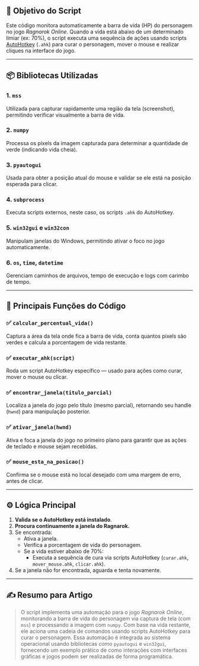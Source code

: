 ## 🎯 **Objetivo do Script**
Este código monitora automaticamente a barra de vida (HP) do personagem no jogo *Ragnarok Online*. Quando a vida está abaixo de um determinado limiar (ex: 70%), o script executa uma sequência de ações usando scripts [AutoHotkey](https://www.autohotkey.com/) (`.ahk`) para curar o personagem, mover o mouse e realizar cliques na interface do jogo.

---

## 📦 **Bibliotecas Utilizadas**

### 1. **`mss`**
Utilizada para capturar rapidamente uma região da tela (screenshot), permitindo verificar visualmente a barra de vida.

### 2. **`numpy`**
Processa os pixels da imagem capturada para determinar a quantidade de verde (indicando vida cheia).

### 3. **`pyautogui`**
Usada para obter a posição atual do mouse e validar se ele está na posição esperada para clicar.

### 4. **`subprocess`**
Executa scripts externos, neste caso, os scripts `.ahk` do AutoHotkey.

### 5. **`win32gui` e `win32con`**
Manipulam janelas do Windows, permitindo ativar o foco no jogo automaticamente.

### 6. **`os`, `time`, `datetime`**
Gerenciam caminhos de arquivos, tempo de execução e logs com carimbo de tempo.

---

## 🔧 **Principais Funções do Código**

### ✅ `calcular_percentual_vida()`
Captura a área da tela onde fica a barra de vida, conta quantos pixels são verdes e calcula a porcentagem de vida restante.

### ✅ `executar_ahk(script)`
Roda um script AutoHotkey específico — usado para ações como curar, mover o mouse ou clicar.

### ✅ `encontrar_janela(titulo_parcial)`
Localiza a janela do jogo pelo título (mesmo parcial), retornando seu handle (`hwnd`) para manipulação posterior.

### ✅ `ativar_janela(hwnd)`
Ativa e foca a janela do jogo no primeiro plano para garantir que as ações de teclado e mouse sejam recebidas.

### ✅ `mouse_esta_na_posicao()`
Confirma se o mouse está no local desejado com uma margem de erro, antes de clicar.

---

## ⚙️ **Lógica Principal**

1. **Valida se o AutoHotkey está instalado**.
2. **Procura continuamente a janela do Ragnarok.**
3. Se encontrada:
   - Ativa a janela.
   - Verifica a porcentagem de vida do personagem.
   - Se a vida estiver abaixo de 70%:
     - Executa a sequência de cura via scripts AutoHotkey (`curar.ahk`, `mover_mouse.ahk`, `clicar.ahk`).
4. Se a janela não for encontrada, aguarda e tenta novamente.

---

## ✍️ **Resumo para Artigo**

> O script implementa uma automação para o jogo *Ragnarok Online*, monitorando a barra de vida do personagem via captura de tela (com `mss`) e processando a imagem com `numpy`. Com base na vida restante, ele aciona uma cadeia de comandos usando scripts AutoHotkey para curar o personagem. Essa automação é integrada ao sistema operacional usando bibliotecas como `pyautogui` e `win32gui`, fornecendo um exemplo prático de como interações com interfaces gráficas e jogos podem ser realizadas de forma programática.
